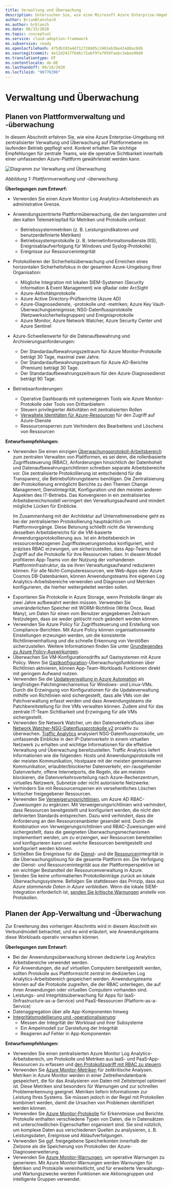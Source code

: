 ```yaml
---
title: Verwaltung und Überwachung
description: Untersuchen Sie, wie eine Microsoft Azure Enterprise-Umgebung mit zentralisierter Verwaltung und Überwachung auf Plattformebene im laufenden Betrieb gepflegt wird.
author: BrianBlanchard
ms.author: brblanch
ms.date: 06/15/2020
ms.topic: conceptual
ms.service: cloud-adoption-framework
ms.subservice: ready
ms.openlocfilehash: 475db193a4d712720dd5c2402eb3be43a80ac0db
ms.sourcegitcommit: 4e12d2417f646c72abf9fa7959faebc3abee99d8
ms.translationtype: HT
ms.contentlocale: de-DE
ms.lasthandoff: 09/18/2020
ms.locfileid: "90776396"
---
```

# <a name="management-and-monitoring"></a>Verwaltung und Überwachung

## <a name="plan-platform-management-and-monitoring"></a>Planen von Plattformverwaltung und -überwachung

In diesem Abschnitt erfahren Sie, wie eine Azure Enterprise-Umgebung mit zentralisierter Verwaltung und Überwachung auf Plattformebene im laufenden Betrieb gepflegt wird. Konkret erhalten Sie wichtige Empfehlungen für zentrale Teams, wie die operative Sichtbarkeit innerhalb einer umfassenden Azure-Plattform gewährleistet werden kann.

![Diagramm zur Verwaltung und Überwachung](./media/management-and-monitoring.png)

_Abbildung 1: Plattformverwaltung und -überwachung._

<!-- cSpell:ignore syslogs SIEM -->

**Überlegungen zum Entwurf:**

- Verwenden Sie einen Azure Monitor Log Analytics-Arbeitsbereich als administrative Grenze.
- Anwendungszentrierte Plattformüberwachung, die den langsamsten und den kalten Telemetriepfad für Metriken und Protokolle umfasst:
  - Betriebssystemmetriken (z. B. Leistungsindikatoren und benutzerdefinierte Metriken)
  - Betriebssystemprotokolle (z. B. Internetinformationsdienste (IIS), Ereignisablaufverfolgung für Windows und Syslog-Protokolle)
  - Ereignisse zur Ressourcenintegrität
- Protokollieren der Sicherheitsüberwachung und Erreichen eines horizontalen Sicherheitsfokus in der gesamten Azure-Umgebung Ihrer Organisation:
  - Mögliche Integration mit lokalen SIEM-Systemen (Security Information & Event Management) wie qRadar oder ArcSight
  - Azure-Aktivitätsprotokolle
  - Azure Active Directory-Prüfberichte (Azure AD)
  - Azure-Diagnosedienste, -protokolle und -metriken; Azure Key Vault-Überwachungsereignisse; NSG-Datenflussprotokolle (Netzwerksicherheitsgruppen) und Ereignisprotokolle
  - Azure Monitor, Azure Network Watcher, Azure Security Center und Azure Sentinel
- Azure-Schwellenwerte für die Datenaufbewahrung und Archivierungsanforderungen:
  - Der Standardaufbewahrungszeitraum für Azure Monitor-Protokolle beträgt 30 Tage, maximal zwei Jahre.
  - Der Standardaufbewahrungszeitraum für Azure AD-Berichte (Premium) beträgt 30 Tage.
  - Der Standardaufbewahrungszeitraum für den Azure-Diagnosedienst beträgt 90 Tage.

- Betriebsanforderungen:
  - Operative Dashboards mit systemeigenen Tools wie Azure Monitor-Protokolle oder Tools von Drittanbietern
  - Steuern privilegierter Aktivitäten mit zentralisierten Rollen
  - [Verwaltete Identitäten für Azure-Ressourcen](/azure/active-directory/managed-identities-azure-resources/overview) für den Zugriff auf Azure-Dienste
  - Ressourcensperren zum Verhindern des Bearbeitens und Löschens von Ressourcen

**Entwurfsempfehlungen:**

- Verwenden Sie einen einzigen [Überwachungsprotokoll-Arbeitsbereich](/azure/azure-monitor/platform/design-logs-deployment) zum zentralen Verwalten von Plattformen, es sei denn, die rollenbasierte Zugriffssteuerung (RBAC), Anforderungen hinsichtlich der Datenhoheit und Datenaufbewahrungsrichtlinien schreiben separate Arbeitsbereiche vor. Die zentralisierte Protokollierung ist entscheidend für die Transparenz, die Betriebsführungsteams benötigen. Die Zentralisierung der Protokollierung ermöglicht Berichte zu den Themen Change Management, Dienstintegrität, Konfiguration und den meisten anderen Aspekten des IT-Betriebs. Das Konvergieren in ein zentralisiertes Arbeitsbereichsmodell verringert den Verwaltungsaufwand und mindert mögliche Lücken für Einblicke.

    Im Zusammenhang mit der Architektur auf Unternehmensebene geht es bei der zentralisierten Protokollierung hauptsächlich um Plattformvorgänge. Diese Betonung schließt nicht die Verwendung desselben Arbeitsbereichs für die VM-basierte Anwendungsprotokollierung aus. Ist ein Arbeitsbereich im ressourcenbezogenen Zugriffssteuerungsmodus konfiguriert, wird präzises RBAC erzwungen, um sicherzustellen, dass App-Teams nur Zugriff auf die Protokolle für ihre Ressourcen haben. In diesem Modell profitieren App-Teams von der Nutzung der vorhandenen Plattforminfrastruktur, da sie ihren Verwaltungsaufwand reduzieren können. Für alle Nicht-Computeressourcen, wie Web-Apps oder Azure Cosmos DB-Datenbanken, können Anwendungsteams ihre eigenen Log Analytics-Arbeitsbereiche verwenden und Diagnosen und Metriken konfigurieren, die hierher weitergeleitet werden sollen.

<!-- docutune:ignore WORM -->

- Exportieren Sie Protokolle in Azure Storage, wenn Protokolle länger als zwei Jahre aufbewahrt werden müssen. Verwenden Sie unveränderlichen Speicher mit WORM-Richtlinie (Write Once, Read Many), um Daten für einen vom Benutzer angegebenen Zeitraum festzulegen, dass sie weder gelöscht noch geändert werden können.
- Verwenden Sie Azure Policy für Zugriffssteuerung und Erstellung von Compliance-Berichten. Mit Azure Policy können organisationsweite Einstellungen erzwungen werden, um die konsistente Richtlinieneinhaltung und die schnelle Erkennung von Verstößen sicherzustellen. Weitere Informationen finden Sie unter [Grundlegendes zu Azure Policy-Auswirkungen](/azure/governance/policy/concepts/effects).
- Überwachen Sie VM-Konfigurationsdrifts auf Gastsystemen mit Azure Policy. Wenn Sie [Gastkonfiguration](/azure/governance/policy/concepts/guest-configuration)-Überwachungsfunktionen über Richtlinien aktivieren, können App-Team-Workloads Funktionen direkt mit geringem Aufwand nutzen.
- Verwenden Sie die [Updateverwaltung in Azure Automation](/azure/automation/automation-update-management) als langfristigen Patchingmechanismus für Windows- und Linux-VMs. Durch die Erzwingung von Konfigurationen für die Updateverwaltung mithilfe von Richtlinien wird sichergestellt, dass alle VMs von der Patchverwaltung erfasst werden und dass Anwendungsteams die Patchbereitstellung für ihre VMs verwalten können. Zudem sind für das zentrale IT-Team Sichtbarkeit und Erzwingung für alle VMs sichergestellt.
- Verwenden Sie Network Watcher, um den Datenverkehrsfluss über [Network Watcher-NSG-Datenflussprotokolle v2](/azure/network-watcher/network-watcher-nsg-flow-logging-overview) proaktiv zu überwachen. [Traffic Analytics](/azure/network-watcher/traffic-analytics) analysiert NSG-Datenflussprotokolle, um umfassende Einblicke in den IP-Datenverkehr in einem virtuellen Netzwerk zu erhalten und wichtige Informationen für die effektive Verwaltung und Überwachung bereitzustellen. Traffic Analytics liefert Informationen wie die folgenden: Hosts und Anwendungsprotokolle mit der meisten Kommunikation, Hostpaare mit der meisten gemeinsamen Kommunikation, erlaubter/blockierter Datenverkehr, ein-/ausgehender Datenverkehr, offene Internetports, die Regeln, die am meisten blockieren, die Datenverkehrsverteilung nach Azure-Rechenzentrum, virtuelles Netzwerk, Subnetze oder nicht autorisierte Netzwerke.
- Verhindern Sie mit Ressourcensperren ein versehentliches Löschen kritischer freigegebener Ressourcen.
- Verwenden Sie [Verweigerungsrichtlinien](/azure/governance/policy/concepts/effects#deny), um Azure AD RBAC-Zuweisungen zu ergänzen. Mit Verweigerungsrichtlinien wird verhindert, dass Ressourcen bereitgestellt und konfiguriert werden, die nicht den definierten Standards entsprechen. Dazu wird verhindert, dass die Anforderung an den Ressourcenanbieter gesendet wird. Durch die Kombination von Verweigerungsrichtlinien und RBAC-Zuweisungen wird sichergestellt, dass die geeigneten Überwachungsmechanismen implementiert werden, um zu erzwingen, *wer* Ressourcen bereitstellen und konfigurieren kann und *welche* Ressourcen bereitgestellt und konfiguriert werden können.
- Schließen Sie Ereignisse für die [Dienst](/azure/service-health/service-health-overview)- und die [Ressourcen](/azure/service-health/resource-health-overview)integrität in die Überwachungslösung für die gesamte Plattform ein. Die Verfolgung der Dienst- und Ressourcenintegrität aus der Plattformperspektive ist ein wichtiger Bestandteil der Ressourcenverwaltung in Azure.
- Senden Sie keine unformatierten Protokolleinträge zurück an lokale Überwachungssysteme. Befolgen Sie stattdessen das Prinzip, dass *aus Azure stammende Daten in Azure verbleiben*. Wenn die lokale SIEM-Integration erforderlich ist, [senden Sie kritische Warnungen](/azure/security-center/continuous-export) anstelle von Protokollen.

## <a name="plan-for-app-management-and-monitoring"></a>Planen der App-Verwaltung und -Überwachung

Zur Erweiterung des vorherigen Abschnitts wird in diesem Abschnitt ein Verbundmodell betrachtet, und es wird erläutert, wie Anwendungsteams diese Workloads operativ verwalten können.

**Überlegungen zum Entwurf:**

- Bei der Anwendungsüberwachung können dedizierte Log Analytics Arbeitsbereiche verwendet werden.
- Für Anwendungen, die auf virtuellen Computern bereitgestellt werden, sollten Protokolle aus Plattformsicht zentral im dedizierten Log Analytics-Arbeitsbereich gespeichert werden. Anwendungsteams können auf die Protokolle zugreifen, die der RBAC unterliegen, die auf ihren Anwendungen oder virtuellen Computern vorhanden sind.
- Leistungs- und Integritätsüberwachung für Apps für IaaS- (Infrastructure-as-a-Service) und PaaS-Ressourcen (Platform-as-a-Service)
- Datenaggregation über alle App-Komponenten hinweg
- [Integritätsmodellierung und -operationalisierung](../..//manage/monitor/cloud-models-monitor-overview.md):
  - Messen der Integrität der Workload und ihrer Subsysteme
  - Ein Ampelmodell zur Darstellung der Integrität
  - Reagieren auf Fehler in App-Komponenten

**Entwurfsempfehlungen:**

- Verwenden Sie einen zentralisierten Azure Monitor Log Analytics-Arbeitsbereich, um Protokolle und Metriken aus IaaS- und PaaS-App-Ressourcen zu erfassen und [den Protokollzugriff mit RBAC zu steuern](/azure/azure-monitor/platform/design-logs-deployment#access-control-overview).
- Verwenden Sie [Azure Monitor-Metriken](/azure/azure-monitor/platform/data-platform-metrics) für zeitkritische Analysen. Metriken in Azure Monitor werden in einer Zeitreihendatenbank gespeichert, die für das Analysieren von Daten mit Zeitstempel optimiert ist. Diese Metriken sind besonders für Warnungen und zur schnellen Problemerkennung geeignet. Metriken liefern Informationen zur Leistung Ihres Systems. Sie müssen jedoch in der Regel mit Protokollen kombiniert werden, damit die Ursachen von Problemen identifiziert werden können.
- Verwenden Sie [Azure Monitor-Protokolle](/azure/azure-monitor/platform/data-platform-logs) für Erkenntnisse und Berichte. Protokolle enthalten verschiedene Typen von Daten, die in Datensätzen mit unterschiedlichen Eigenschaften organisiert sind. Sie sind nützlich, um komplexe Daten aus verschiedenen Quellen zu analysieren, z. B. Leistungsdaten, Ereignisse und Ablaufverfolgungen.
- Verwenden Sie ggf. freigegebene Speicherkonten innerhalb der Zielzone als die Speicherung von Protokollen der Azure-Diagnoseerweiterung.
- Verwenden Sie [Azure Monitor-Warnungen](/azure/azure-monitor/platform/alerts-overview), um operative Warnungen zu generieren. Mit Azure Monitor-Warnungen werden Warnungen für Metriken und Protokolle vereinheitlicht, und für erweiterte Verwaltungs- und Wartungszwecke werden Funktionen wie Aktionsgruppen und intelligente Gruppen verwendet.
